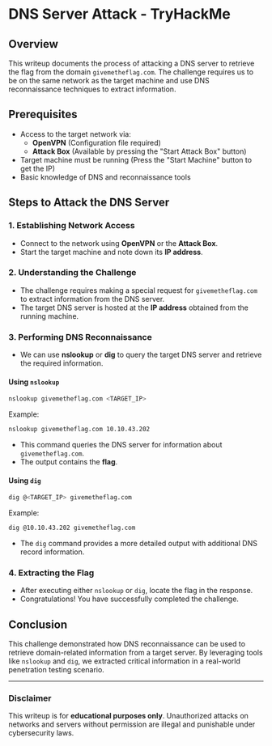 # DNS Server Attack - TryHackMe

## Overview
This writeup documents the process of attacking a DNS server to retrieve the flag from the domain `givemetheflag.com`. The challenge requires us to be on the same network as the target machine and use DNS reconnaissance techniques to extract information.

## Prerequisites
- Access to the target network via:
  - **OpenVPN** (Configuration file required)
  - **Attack Box** (Available by pressing the "Start Attack Box" button)
- Target machine must be running (Press the "Start Machine" button to get the IP)
- Basic knowledge of DNS and reconnaissance tools

## Steps to Attack the DNS Server

### 1. Establishing Network Access
- Connect to the network using **OpenVPN** or the **Attack Box**.
- Start the target machine and note down its **IP address**.

### 2. Understanding the Challenge
- The challenge requires making a special request for `givemetheflag.com` to extract information from the DNS server.
- The target DNS server is hosted at the **IP address** obtained from the running machine.

### 3. Performing DNS Reconnaissance
- We can use **nslookup** or **dig** to query the target DNS server and retrieve the required information.

#### Using `nslookup`
```sh
nslookup givemetheflag.com <TARGET_IP>
```
Example:
```sh
nslookup givemetheflag.com 10.10.43.202
```
- This command queries the DNS server for information about `givemetheflag.com`.
- The output contains the **flag**.

#### Using `dig`
```sh
dig @<TARGET_IP> givemetheflag.com
```
Example:
```sh
dig @10.10.43.202 givemetheflag.com
```
- The `dig` command provides a more detailed output with additional DNS record information.

### 4. Extracting the Flag
- After executing either `nslookup` or `dig`, locate the flag in the response.
- Congratulations! You have successfully completed the challenge.

## Conclusion
This challenge demonstrated how DNS reconnaissance can be used to retrieve domain-related information from a target server. By leveraging tools like `nslookup` and `dig`, we extracted critical information in a real-world penetration testing scenario.

---

### Disclaimer
This writeup is for **educational purposes only**. Unauthorized attacks on networks and servers without permission are illegal and punishable under cybersecurity laws.

